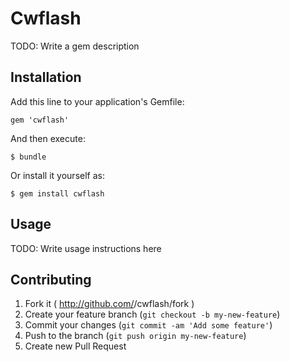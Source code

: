 # Cwflash

TODO: Write a gem description

## Installation

Add this line to your application's Gemfile:

    gem 'cwflash'

And then execute:

    $ bundle

Or install it yourself as:

    $ gem install cwflash

## Usage

TODO: Write usage instructions here

## Contributing

1. Fork it ( http://github.com/<my-github-username>/cwflash/fork )
2. Create your feature branch (`git checkout -b my-new-feature`)
3. Commit your changes (`git commit -am 'Add some feature'`)
4. Push to the branch (`git push origin my-new-feature`)
5. Create new Pull Request
